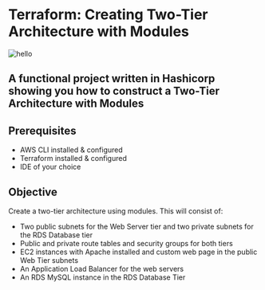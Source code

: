  # Terraform: Creating Two-Tier Architecture with Modules
![hello](https://user-images.githubusercontent.com/109822667/229915517-37c54427-d682-4822-9203-bda01ecb00fa.jpg)
 
## A functional project written in Hashicorp showing you how to construct a Two-Tier Architecture with Modules

## Prerequisites
* AWS CLI installed & configured
* Terraform installed & configured
* IDE of your choice

## Objective
Create a two-tier architecture using modules. This will consist of:
* Two public subnets for the Web Server tier and two private subnets for the RDS Database tier
* Public and private route tables and security groups for both tiers
* EC2 instances with Apache installed and custom web page in the public Web Tier subnets
* An Application Load Balancer for the web servers
* An RDS MySQL instance in the RDS Database Tier
